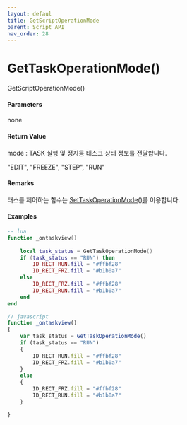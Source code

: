 ```yaml
---
layout: defaul
title: GetScriptOperationMode
parent: Script API
nav_order: 28
---
```


# GetTaskOperationMode\(\)

GetScriptOperationMode\(\)

#### Parameters

none

#### Return Value

mode : TASK 실행 및 정지등 태스크 상태 정보를 전달합니다.

"EDIT", "FREEZE", "STEP", "RUN"

#### Remarks

태스를 제어하는 함수는 [SetTaskOperationMode\(\)](/ScriptAPI/SetTaskOperationMode.html)를 이용합니다.

#### Examples

```lua
-- lua
function _ontaskview()
	
	local task_status = GetTaskOperationMode()
	if (task_status == "RUN") then
		ID_RECT_RUN.fill = "#ffbf28"
		ID_RECT_FRZ.fill = "#b1b0a7"
	else
		ID_RECT_FRZ.fill = "#ffbf28"
		ID_RECT_RUN.fill = "#b1b0a7"
	end
end
```

```js
// javascript
function _ontaskview()
{	
	var task_status = GetTaskOperationMode()
	if (task_status == "RUN")
	{
		ID_RECT_RUN.fill = "#ffbf28"
		ID_RECT_FRZ.fill = "#b1b0a7"
	}
	else
	{
		ID_RECT_FRZ.fill = "#ffbf28"
		ID_RECT_RUN.fill = "#b1b0a7"
	}

}
```

#### 



